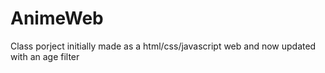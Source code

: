 # AnimeWeb
 Class porject initially made as a html/css/javascript web and now updated with an age filter
